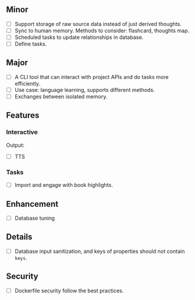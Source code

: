 ## Minor
- [ ] Support storage of raw source data instead of just derived thoughts.
- [ ] Sync to human memory. Methods to consider: flashcard, thoughts map.
- [ ] Scheduled tasks to update relationships in database.
- [ ] Define tasks.

## Major
- [ ] A CLI tool that can interact with project APIs and do tasks more efficiently.
- [ ] Use case: language learning, supports different methods.
- [ ] Exchanges between isolated memory.

## Features
### Interactive
Output:
 - [ ] TTS

### Tasks
- [ ] Import and engage with book highlights.

## Enhancement
- [ ] Database tuning

## Details
- [ ] Database input sanitization, and keys of properties should not contain `keys`.

## Security
- [ ] Dockerfile security follow the best practices.
